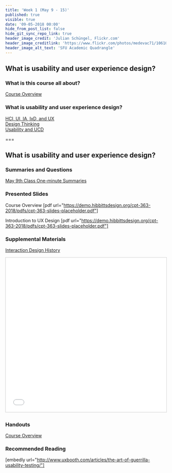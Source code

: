 ```yaml
---
title: 'Week 1 (May 9 - 15)'
published: true
visible: true
date: '09-05-2018 00:00'
hide_from_post_list: false
hide_git_sync_repo_link: true
header_image_credit: 'Julian Schüngel, Flickr.com'
header_image_creditlink: 'https://www.flickr.com/photos/medevac71/10610701655/'
header_image_alt_text: 'SFU Academic Quadrangle'
---
```


## What is usability and user experience design?

### What is this course all about?
[Course Overview](https://demo.hibbittsdesign.org/cpt-363-2018/pdfs/cpt-363-slides-placeholder.pdf)

### What is usability and user experience design?
[HCI, UI, IA, IxD, and UX](https://demo.hibbittsdesign.org/cpt-363-2018/pdfs/cpt-363-slides-placeholder.pdf#page=3)  
[Design Thinking](https://demo.hibbittsdesign.org/cpt-363-2018/pdfs/cpt-363-slides-placeholder.pdf#page=4)  
[Usability and UCD](https://demo.hibbittsdesign.org/cpt-363-2018/pdfs/cpt-363-slides-placeholder.pdf#page=5)  

===

## **What is usability and user experience design?**

### Summaries and Questions  
[May 9th Class One-minute Summaries](https://sso.canvaslms.com/courses/1413912/assignments/9519517)

### Presented Slides  
Course Overview
[pdf url="https://demo.hibbittsdesign.org/cpt-363-2018/pdfs/cpt-363-slides-placeholder.pdf"]  

Introduction to UX Design
[pdf url="https://demo.hibbittsdesign.org/cpt-363-2018/pdfs/cpt-363-slides-placeholder.pdf"]  

### Supplemental Materials  
[Interaction Design History](http://www.slideshare.net/mrettig/interaction-design-history)  
<div class="embed-responsive embed-responsive-4by3"><iframe src="//www.slideshare.net/slideshow/embed_code/key/aTtcFNn7i55UVK" width="595" height="485" frameborder="0" marginwidth="0" marginheight="0" scrolling="no" style="border:1px solid #CCC; border-width:1px; margin-bottom:5px; max-width: 100%;" allowfullscreen> </iframe></div>

### Handouts
[Course Overview](https://sso.canvaslms.com/courses/1413912/files/folder/Handouts/Course%20Overview)  

### Recommended Reading  
[embedly url="http://www.uxbooth.com/articles/the-art-of-guerrilla-usability-testing/"]
